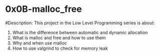 # 0x0B-malloc_free

#Description:
This project in the Low Level Programming series is about:
1. What is the difference between automatic and dynamic allocation
2. What is malloc and free and how to use them
3. Why and when use malloc
4. How to use valgrind to check for memory leak
